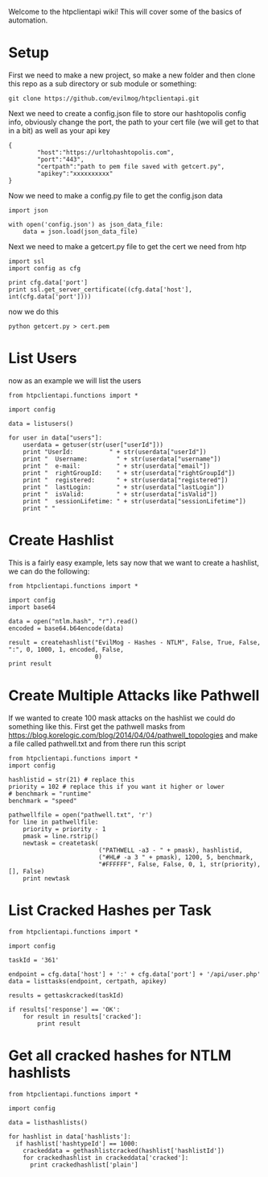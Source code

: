 Welcome to the htpclientapi wiki! This will cover some of the basics of automation.

# Setup

First we need to make a new project, so make a new folder and then clone this repo as a sub directory or sub module or something:

```
git clone https://github.com/evilmog/htpclientapi.git
```

Next we need to create a config.json file to store our hashtopolis config info, obviously change the port, the path to your cert file (we will get to that in a bit) as well as your api key

```
{
        "host":"https://urltohashtopolis.com",
        "port":"443",
        "certpath":"path to pem file saved with getcert.py",
        "apikey":"xxxxxxxxxx"
}
```

Now we need to make a config.py file to get the config.json data

```
import json

with open('config.json') as json_data_file:
    data = json.load(json_data_file)
```

Next we need to make a getcert.py file to get the cert we need from htp

```
import ssl
import config as cfg

print cfg.data['port']
print ssl.get_server_certificate((cfg.data['host'], int(cfg.data['port'])))
```

now we do this

```
python getcert.py > cert.pem
```

#  List Users
now as an example we will list the users

```
from htpclientapi.functions import *

import config

data = listusers()

for user in data["users"]:
    userdata = getuser(str(user["userId"]))
    print "UserId:          " + str(userdata["userId"])
    print "  Username:        " + str(userdata["username"])
    print "  e-mail:          " + str(userdata["email"])
    print "  rightGroupId:    " + str(userdata["rightGroupId"])
    print "  registered:      " + str(userdata["registered"])
    print "  lastLogin:       " + str(userdata["lastLogin"])
    print "  isValid:         " + str(userdata["isValid"])
    print "  sessionLifetime: " + str(userdata["sessionLifetime"])
    print " "
```

# Create Hashlist
This is a fairly easy example, lets say now that we want to create a hashlist, we can do the following:

```
from htpclientapi.functions import *

import config
import base64

data = open("ntlm.hash", "r").read()
encoded = base64.b64encode(data)

result = createhashlist("EvilMog - Hashes - NTLM", False, True, False, ":", 0, 1000, 1, encoded, False,
                        0)
print result
```

# Create Multiple Attacks like Pathwell
If we wanted to create 100 mask attacks on the hashlist we could do something like this. First get the pathwell masks from https://blog.korelogic.com/blog/2014/04/04/pathwell_topologies and make a file called pathwell.txt and from there run this script

```
from htpclientapi.functions import *
import config

hashlistid = str(21) # replace this
priority = 102 # replace this if you want it higher or lower
# benchmark = "runtime"
benchmark = "speed"

pathwellfile = open("pathwell.txt", 'r')
for line in pathwellfile:
    priority = priority - 1
    pmask = line.rstrip()
    newtask = createtask(
                         ("PATHWELL -a3 - " + pmask), hashlistid,
                         ("#HL# -a 3 " + pmask), 1200, 5, benchmark,
                         "#FFFFFF", False, False, 0, 1, str(priority), [], False)
    print newtask
```

# List Cracked Hashes per Task
```
from htpclientapi.functions import *

import config

taskId = '361'

endpoint = cfg.data['host'] + ':' + cfg.data['port'] + '/api/user.php'
data = listtasks(endpoint, certpath, apikey)

results = gettaskcracked(taskId)

if results['response'] == 'OK':
    for result in results['cracked']:
        print result
```
# Get all cracked hashes for NTLM hashlists
```
from htpclientapi.functions import *

import config

data = listhashlists()

for hashlist in data['hashlists']:
  if hashlist['hashtypeId'] == 1000:
    crackeddata = gethashlistcracked(hashlist['hashlistId'])
    for crackedhashlist in crackeddata['cracked']:
      print crackedhashlist['plain']
```
